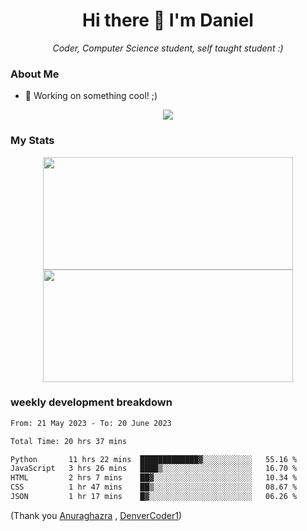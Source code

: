 <h1 align="center">Hi there 👋 I'm Daniel</h1>

<p align="center"><em>Coder, Computer Science student, self taught student :)</em></p>

### About Me

- 📝 Working on something cool! ;)

<div align="center">
<img src="https://github-readme-stats.vercel.app/api/top-langs/?username=dtisoy&layout=compact&theme=tokyonight&hide_border=true&card_width=450" />
</div>

### My Stats

<div align="center"> 
  <img height="180em" src="https://github-readme-stats.vercel.app/api?username=dtisoy&show_icons=true&hide_border=true&count_private=true&include_all_commits=true&theme=prussian&hide_stars=false" width = 400 />
   <img height="180em" src = "https://github-readme-streak-stats.herokuapp.com?user=dtisoy&theme=prussian&hide_border=true" width = 400>
</div>


[//]: <> (<img src="https://github-readme-stats.vercel.app/api/wakatime?username=dtisoy&theme=tokyonight&hide_border=true&card_width=450" /> )

### weekly development breakdown
<!--START_SECTION:waka-->

```txt
From: 21 May 2023 - To: 20 June 2023

Total Time: 20 hrs 37 mins

Python       11 hrs 22 mins  █████████████▓░░░░░░░░░░░   55.16 %
JavaScript   3 hrs 26 mins   ████▒░░░░░░░░░░░░░░░░░░░░   16.70 %
HTML         2 hrs 7 mins    ██▓░░░░░░░░░░░░░░░░░░░░░░   10.34 %
CSS          1 hr 47 mins    ██▒░░░░░░░░░░░░░░░░░░░░░░   08.67 %
JSON         1 hr 17 mins    █▓░░░░░░░░░░░░░░░░░░░░░░░   06.26 %
```

<!--END_SECTION:waka-->
(Thank you <a target="_blank" href="https://github.com/anuraghazra/github-readme-stats">Anuraghazra</a> , <a target="_blank" href="https://github.com/DenverCoder1/github-readme-streak-stats">DenverCoder1</a>)
